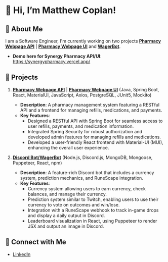 # 👋 Hi, I’m Matthew Coplan!

## 🚀 About Me
I am a Software Engineer, I'm currently working on two projects **[Pharmacy Webpage API](https://github.com/mcoplan2/SynergyPharmacyAPI)** | **[Pharmacy Webpage UI](https://github.com/mcoplan2/SynergyUINextJS)** and **[WagerBot](https://github.com/mcoplan2/WagerBot)**.

   - **Demo here for Synergy Pharmacy API/UI**: https://synergypharmacy.vercel.app/

## 🌟 Projects

1. **[Pharmacy Webpage API](https://github.com/mcoplan2/SynergyPharmacyAPI)** | **[Pharmacy Webpage UI](https://github.com/mcoplan2/SynergyUINextJS)** (Java, Spring Boot, React, MaterialUI, JavaScript, Axios, PostgreSQL, JUnit5, Mockito)
   - **Description**: A pharmacy management system featuring a RESTful API and a frontend for managing refills, medications, and payments.
   - **Key Features**:
     - Designed a RESTful API with Spring Boot for seamless access to user refills, payments, and medication information.
     - Integrated Spring Security for robust authorization and developed admin features for managing refills and medications.
     - Developed a user-friendly React frontend with Material-UI (MUI), enhancing the overall user experience.

2. **[Discord Bot/WagerBot](https://github.com/mcoplan2/WagerBot)** (Node.js, Discord.js, MongoDB, Mongoose, Puppeteer, React, npm)
   - **Description**: A feature-rich Discord bot that includes a currency system, prediction mechanics, and RuneScape integration.
    - **Key Features**:
      - Currency system allowing users to earn currency, check balances, and manage their currency.
      - Prediction system similar to Twitch, enabling users to use their currency to vote on outcomes and win/lose.
      - Integration with a RuneScape webhook to track in-game drops and display a daily output in Discord.
      - Leaderboard visualization in React, using Puppeteer to render JSX and output an image in Discord.

## 🔗 Connect with Me
- [LinkedIn](https://www.linkedin.com/in/matthewcoplan)
